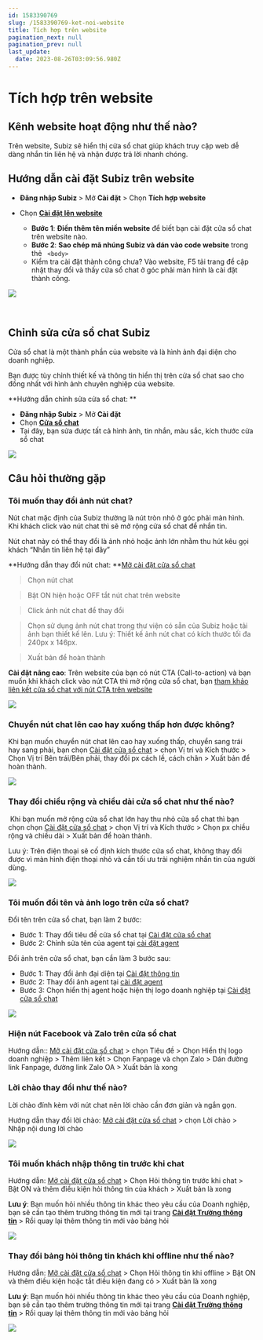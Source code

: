 ```yaml
---
id: 1583390769
slug: /1583390769-ket-noi-website
title: Tích hợp trên website
pagination_next: null
pagination_prev: null
last_update:
  date: 2023-08-26T03:09:56.980Z
---
```


# Tích hợp trên website





## Kênh website hoạt động như thế nào?


Trên website, Subiz sẽ hiển thị cửa sổ chat giúp khách truy cập web dễ dàng nhắn tin liên hệ và nhận được trả lời nhanh chóng.
## Hướng dẫn cài đặt Subiz trên website


- **Đăng nhập Subiz** > Mở **Cài đặt** > Chọn **Tích hợp website**
- Chọn **[Cài đặt lên website](https://app.subiz.com.vn/website/install)**

    - **Bước 1**: **Điền thêm tên miền website** để biết bạn cài đặt cửa sổ chat trên website nào.
    - **Bước 2**: **Sao chép mã nhúng Subiz và dán vào code website** trong thẻ ` <body>`
    - Kiểm tra cài đặt thành công chưa? Vào website, F5 tải trang để cập nhật thay đổi và thấy cửa sổ chat ở góc phải màn hình là cài đặt thành công.




![](https://vcdn.subiz-cdn.com/file/firthawluzczbkiznvkr_acpxkgumifuoofoosble)




 










## Chỉnh sửa cửa sổ chat Subiz


Cửa sổ chat là một thành phần của website và là hình ảnh đại diện cho doanh nghiệp.



Bạn được tùy chỉnh thiết kế và thông tin hiển thị trên cửa sổ chat sao cho đồng nhất với hình ảnh chuyên nghiệp của website.



**Hướng dẫn chỉnh sửa cửa sổ chat: **

- **Đăng nhập Subiz** > Mở **Cài đặt**
- Chọn **[Cửa sổ chat](https://app.subiz.com.vn/chatbox/design)**
- Tại đây, bạn sửa được tất cả hình ảnh, tin nhắn, màu sắc, kích thước cửa sổ chat




![](https://vcdn.subiz-cdn.com/file/firthawlymcobrhloatt_acpxkgumifuoofoosble)



## Câu hỏi thường gặp

### Tôi muốn thay đổi ảnh nút chat?


Nút chat mặc định của Subiz thường là nút tròn nhỏ ở góc phải màn hình. Khi khách click vào nút chat thì sẽ mở rộng cửa sổ chat để nhắn tin.



Nút chat này có thể thay đổi là ảnh nhỏ hoặc ảnh lớn nhằm thu hút kêu gọi khách “Nhắn tin liên hệ tại đây” 



**Hướng dẫn thay đổi nút chat: **[Mở cài đặt cửa sổ chat ](https://app.subiz.com.vn/chatbox/design)

> Chọn nút chat 

> Bật ON hiện hoặc OFF tắt nút chat trên website 

> Click ảnh nút chat để thay đổi 

> Chọn sử dụng ảnh nút chat trong thư viện có sẵn của Subiz hoặc tải ảnh bạn thiết kế lên. Lưu ý: Thiết kế ảnh nút chat có kích thước tối đa 240px x 146px. 

> Xuất bản để hoàn thành



**Cài đặt nâng cao**: Trên website của bạn có nút CTA (Call-to-action) và bạn muốn khi khách click vào nút CTA thì mở rộng cửa sổ chat, bạn [t](https://subiz.com.vn/docs/1957649110-api-ket-noi-subiz#m%E1%BB%9F-c%E1%BB%ADa-s%E1%BB%95-chat-%E1%BB%9F-b%E1%BA%A5t-c%E1%BB%A9-v%E1%BB%8B-tr%C3%AD-n%C3%A0o-tr%C3%AAn-website)[ham khảo liên kết cửa sổ chat với nút CTA trên website](https://subiz.com.vn/docs/1957649110-api-ket-noi-subiz#m%E1%BB%9F-c%E1%BB%ADa-s%E1%BB%95-chat-%E1%BB%9F-b%E1%BA%A5t-c%E1%BB%A9-v%E1%BB%8B-tr%C3%AD-n%C3%A0o-tr%C3%AAn-website)




![](https://vcdn.subiz-cdn.com/file/firthawmbrrankgqekqt_acpxkgumifuoofoosble)



### Chuyển nút chat lên cao hay xuống thấp hơn được không?


Khi bạn muốn chuyển nút chat lên cao hay xuống thấp, chuyển sang trái hay sang phải, bạn chọn [Cài đặt cửa sổ chat](https://app.subiz.com.vn/chatbox/design) > chọn Vị trí và Kích thước > Chọn Vị trí Bên trái/Bên phải, thay đổi px cách lề, cách chân > Xuất bản để hoàn thành.




![](https://vcdn.subiz-cdn.com/file/firthawmetqedktdaoqo_acpxkgumifuoofoosble)

### Thay đổi chiều rộng và chiều dài cửa sổ chat như thế nào?




 Khi bạn muốn mở rộng cửa sổ chat lớn hay thu nhỏ cửa sổ chat thì bạn chọn chọn [Cài đặt cửa sổ chat](https://app.subiz.com.vn/chatbox/design) > chọn Vị trí và Kích thước > Chọn px chiều rộng và chiều dài > Xuất bản để hoàn thành.



Lưu ý: Trên điện thoại sẽ cố định kích thước cửa sổ chat, không thay đổi được vì màn hình điện thoại nhỏ và cần tối ưu trải nghiệm nhắn tin của người dùng.


![](https://vcdn.subiz-cdn.com/file/firthawmetqedktdaoqo_acpxkgumifuoofoosble)



### Tôi muốn đổi tên và ảnh logo trên cửa sổ chat?


Đổi tên trên cửa sổ chat, bạn làm 2 bước:

- Bước 1: Thay đổi tiêu đề cửa sổ chat tại [Cài đặt cửa sổ chat](https://app.subiz.com.vn/chatbox/design)
- Bước 2: Chỉnh sửa tên của agent tại [cài đặt agent](https://app.subiz.com.vn/chatbox/design)



Đổi ảnh trên cửa sổ chat, bạn cần làm 3 bước sau:

- Bước 1: Thay đổi ảnh đại diện tại [Cài đặt thông tin](https://app.subiz.com.vn/settings/)
- Bước 2: Thay đổi ảnh agent tại [cài đặt agent](https://app.subiz.com.vn/chatbox/design)
- Bước 3: Chọn hiển thị agent hoặc hiện thị logo doanh nghiệp tại [Cài đặt cửa sổ chat](https://app.subiz.com.vn/chatbox/design)




![](https://vcdn.subiz-cdn.com/file/firthawmjwrellkbxigr_acpxkgumifuoofoosble)

### Hiện nút Facebook và Zalo trên cửa sổ chat


Hướng dẫn:: [Mở cài đặt cửa sổ chat](https://app.subiz.com.vn/chatbox/design) > chọn Tiêu đề > Chọn Hiển thị logo doanh nghiệp > Thêm liên kết > Chọn Fanpage và chọn Zalo > Dán đường link Fanpage, đường link Zalo OA > Xuất bản là xong
### Lời chào thay đổi như thế nào?


Lời chào đính kèm với nút chat nên lời chào cần đơn giản và ngắn gọn.



Hướng dẫn thay đổi lời chào: [Mở cài đặt cửa sổ chat](https://app.subiz.com.vn/chatbox/design) > chọn Lời chào > Nhập nội dung lời chào 






![](https://vcdn.subiz-cdn.com/file/firthawmndzkcmiamies_acpxkgumifuoofoosble)



### Tôi muốn khách nhập thông tin trước khi chat


Hướng dẫn: [Mở cài đặt cửa sổ chat](https://app.subiz.com.vn/chatbox/design) > Chọn Hỏi thông tin trước khi chat > Bật ON và thêm điều kiện hỏi thông tin của khách > Xuất bản là xong



**Lưu ý**: Bạn muốn hỏi nhiều thông tin khác theo yêu cầu của Doanh nghiệp, bạn sẽ cần tạo thêm trường thông tin mới tại trang **[Cài đặt Trường thông tin](https://app.subiz.com.vn/settings/user-attributes)** > Rồi quay lại thêm thông tin mới vào bảng hỏi 


![](https://vcdn.subiz-cdn.com/file/firthawmqevpsugllbuo_acpxkgumifuoofoosble)





### Thay đổi bảng hỏi thông tin khách khi offline như thế nào?


Hướng dẫn: [Mở cài đặt cửa sổ chat](https://app.subiz.com.vn/chatbox/design) > Chọn Hỏi thông tin khi offline > Bật ON và thêm điều kiện hoặc tắt điều kiện đang có > Xuất bản là xong



**Lưu ý**: Bạn muốn hỏi nhiều thông tin khác theo yêu cầu của Doanh nghiệp, bạn sẽ cần tạo thêm trường thông tin mới tại trang **[Cài đặt Trường thông tin](https://app.subiz.com.vn/settings/user-attributes)** > Rồi quay lại thêm thông tin mới vào bảng hỏi 




![](https://vcdn.subiz-cdn.com/file/firthawmtqkqdabiipli_acpxkgumifuoofoosble)